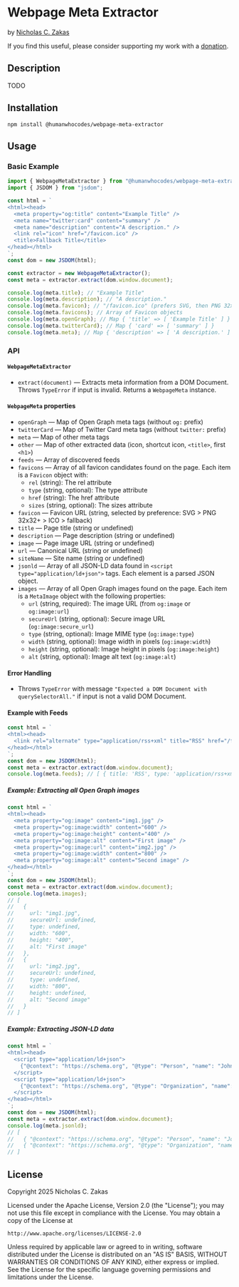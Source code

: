 # Webpage Meta Extractor

by [Nicholas C. Zakas](https://humanwhocodes.com)

If you find this useful, please consider supporting my work with a [donation](https://humanwhocodes.com/donate).

## Description

TODO

## Installation

```shell
npm install @humanwhocodes/webpage-meta-extractor
```

## Usage

### Basic Example

```js
import { WebpageMetaExtractor } from "@humanwhocodes/webpage-meta-extractor";
import { JSDOM } from "jsdom";

const html = `
<html><head>
  <meta property="og:title" content="Example Title" />
  <meta name="twitter:card" content="summary" />
  <meta name="description" content="A description." />
  <link rel="icon" href="/favicon.ico" />
  <title>Fallback Title</title>
</head></html>
`;
const dom = new JSDOM(html);

const extractor = new WebpageMetaExtractor();
const meta = extractor.extract(dom.window.document);

console.log(meta.title); // "Example Title"
console.log(meta.description); // "A description."
console.log(meta.favicon); // "/favicon.ico" (prefers SVG, then PNG 32x32+, then ICO, then fallback)
console.log(meta.favicons); // Array of Favicon objects
console.log(meta.openGraph); // Map { 'title' => [ 'Example Title' ] }
console.log(meta.twitterCard); // Map { 'card' => [ 'summary' ] }
console.log(meta.meta); // Map { 'description' => [ 'A description.' ] }
```

### API

#### `WebpageMetaExtractor`

- `extract(document)` — Extracts meta information from a DOM Document. Throws `TypeError` if input is invalid. Returns a `WebpageMeta` instance.

#### `WebpageMeta` properties

- `openGraph` — Map of Open Graph meta tags (without `og:` prefix)
- `twitterCard` — Map of Twitter Card meta tags (without `twitter:` prefix)
- `meta` — Map of other meta tags
- `other` — Map of other extracted data (icon, shortcut icon, `<title>`, first `<h1>`)
- `feeds` — Array of discovered feeds
- `favicons` — Array of all favicon candidates found on the page. Each item is a `Favicon` object with:
    - `rel` (string): The rel attribute
    - `type` (string, optional): The type attribute
    - `href` (string): The href attribute
    - `sizes` (string, optional): The sizes attribute
- `favicon` — Favicon URL (string, selected by preference: SVG > PNG 32x32+ > ICO > fallback)
- `title` — Page title (string or undefined)
- `description` — Page description (string or undefined)
- `image` — Page image URL (string or undefined)
- `url` — Canonical URL (string or undefined)
- `siteName` — Site name (string or undefined)
- `jsonld` — Array of all JSON-LD data found in `<script type="application/ld+json">` tags. Each element is a parsed JSON object.
- `images` — Array of all Open Graph images found on the page. Each item is a `MetaImage` object with the following properties:
    - `url` (string, required): The image URL (from `og:image` or `og:image:url`)
    - `secureUrl` (string, optional): Secure image URL (`og:image:secure_url`)
    - `type` (string, optional): Image MIME type (`og:image:type`)
    - `width` (string, optional): Image width in pixels (`og:image:width`)
    - `height` (string, optional): Image height in pixels (`og:image:height`)
    - `alt` (string, optional): Image alt text (`og:image:alt`)

#### Error Handling

- Throws `TypeError` with message `"Expected a DOM Document with querySelectorAll."` if input is not a valid DOM Document.

#### Example with Feeds

```js
const html = `
<html><head>
  <link rel="alternate" type="application/rss+xml" title="RSS" href="/feed.xml" />
</head></html>
`;
const dom = new JSDOM(html);
const meta = extractor.extract(dom.window.document);
console.log(meta.feeds); // [ { title: 'RSS', type: 'application/rss+xml', href: '/feed.xml' } ]
```

##### Example: Extracting all Open Graph images

```js
const html = `
<html><head>
  <meta property="og:image" content="img1.jpg" />
  <meta property="og:image:width" content="600" />
  <meta property="og:image:height" content="400" />
  <meta property="og:image:alt" content="First image" />
  <meta property="og:image:url" content="img2.jpg" />
  <meta property="og:image:width" content="800" />
  <meta property="og:image:alt" content="Second image" />
</head></html>
`;
const dom = new JSDOM(html);
const meta = extractor.extract(dom.window.document);
console.log(meta.images);
// [
//   {
//     url: "img1.jpg",
//     secureUrl: undefined,
//     type: undefined,
//     width: "600",
//     height: "400",
//     alt: "First image"
//   },
//   {
//     url: "img2.jpg",
//     secureUrl: undefined,
//     type: undefined,
//     width: "800",
//     height: undefined,
//     alt: "Second image"
//   }
// ]
```

##### Example: Extracting JSON-LD data

```js
const html = `
<html><head>
  <script type="application/ld+json">
    {"@context": "https://schema.org", "@type": "Person", "name": "John Doe"}
  </script>
  <script type="application/ld+json">
    {"@context": "https://schema.org", "@type": "Organization", "name": "Acme Corp"}
  </script>
</head></html>
`;
const dom = new JSDOM(html);
const meta = extractor.extract(dom.window.document);
console.log(meta.jsonld);
// [
//   { "@context": "https://schema.org", "@type": "Person", "name": "John Doe" },
//   { "@context": "https://schema.org", "@type": "Organization", "name": "Acme Corp" }
// ]
```

## License

Copyright 2025 Nicholas C. Zakas

Licensed under the Apache License, Version 2.0 (the "License");
you may not use this file except in compliance with the License.
You may obtain a copy of the License at

    http://www.apache.org/licenses/LICENSE-2.0

Unless required by applicable law or agreed to in writing, software
distributed under the License is distributed on an "AS IS" BASIS,
WITHOUT WARRANTIES OR CONDITIONS OF ANY KIND, either express or implied.
See the License for the specific language governing permissions and
limitations under the License.
